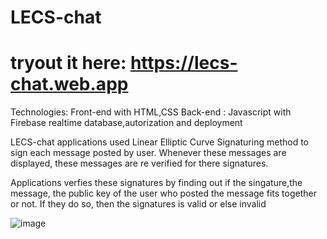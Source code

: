 # LECS-chat
# tryout it here: https://lecs-chat.web.app

Technologies: Front-end with HTML,CSS
Back-end : Javascript with Firebase realtime database,autorization and deployment

LECS-chat applications used Linear Elliptic Curve Signaturing method to sign each message posted by user. Whenever these messages are displayed, these messages are re verified for there signatures.

Applications verfies these signatures by finding out if the singature,the message, the public key of the user who posted the message fits together or not.
If they do so, then the signatures is valid or else invalid

![image](https://github.com/IORD1/LECS-chat/assets/91962775/6fbe245d-9735-4466-809e-a8e66654015b)
